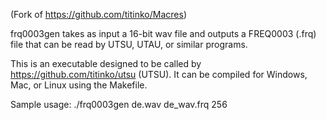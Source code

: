 (Fork of https://github.com/titinko/Macres)

frq0003gen takes as input a 16-bit wav file and outputs a FREQ0003 (.frq) file that can be
read by UTSU, UTAU, or similar programs.

This is an executable designed to be called by https://github.com/titinko/utsu (UTSU).
It can be compiled for Windows, Mac, or Linux using the Makefile.

Sample usage:
./frq0003gen de.wav de_wav.frq 256
